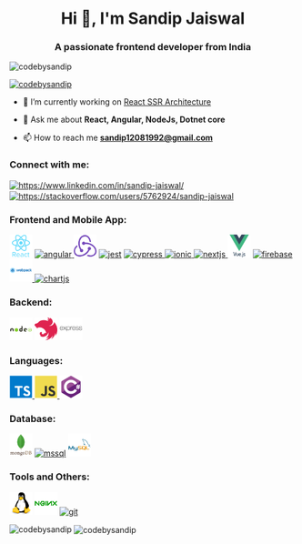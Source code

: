 <h1 align="center">Hi 👋, I'm Sandip Jaiswal</h1>
<h3 align="center">A passionate frontend developer from India</h3>

<p align="left"> <img src="https://komarev.com/ghpvc/?username=codebysandip&label=Profile%20views&color=0e75b6&style=flat" alt="codebysandip" /> </p>

<p align="left"> <a href="https://github.com/ryo-ma/github-profile-trophy"><img src="https://github-profile-trophy.vercel.app/?username=codebysandip" alt="codebysandip" /></a> </p>

- 🔭 I’m currently working on [React SSR Architecture](https://github.com/codebysandip/react-ssr)

- 💬 Ask me about **React, Angular, NodeJs, Dotnet core**

- 📫 How to reach me **sandip12081992@gmail.com**

<h3 align="left">Connect with me:</h3>
<p align="left">
<a href="https://linkedin.com/in/https://www.linkedin.com/in/sandip-jaiswal/" target="blank"><img align="center" src="https://raw.githubusercontent.com/rahuldkjain/github-profile-readme-generator/master/src/images/icons/Social/linked-in-alt.svg" alt="https://www.linkedin.com/in/sandip-jaiswal/" height="30" width="40" /></a>
<a href="https://stackoverflow.com/users/https://stackoverflow.com/users/5762924/sandip-jaiswal" target="blank"><img align="center" src="https://raw.githubusercontent.com/rahuldkjain/github-profile-readme-generator/master/src/images/icons/Social/stack-overflow.svg" alt="https://stackoverflow.com/users/5762924/sandip-jaiswal" height="30" width="40" /></a>
</p>

<h3>Frontend and Mobile App:</h3>
<p>
    <a href="https://reactjs.org/" rel="noreferrer" target="_blank"><img alt="react" src="https://raw.githubusercontent.com/devicons/devicon/master/icons/react/react-original-wordmark.svg" style="height: 40px; width: 40px;" /></a>
    <a href="https://angular.io" rel="noreferrer" target="_blank"><img alt="angular" src="https://angular.io/assets/images/logos/angular/angular.svg" style="height: 40px; width: 40px;" /> </a>
    <a href="https://cordova.apache.org/" rel="noreferrer" target="_blank"> </a>
    <a href="https://redux.js.org" rel="noreferrer" target="_blank"><img alt="redux" src="https://raw.githubusercontent.com/devicons/devicon/master/icons/redux/redux-original.svg" style="height: 40px; width: 40px;" /></a>
    <a href="https://cordova.apache.org/" rel="noreferrer" target="_blank"> </a> <a href="https://www.chartjs.org" rel="noreferrer" target="_blank"> </a>
    <a href="https://jestjs.io" rel="noreferrer" target="_blank"><img alt="jest" src="https://www.vectorlogo.zone/logos/jestjsio/jestjsio-icon.svg" style="height: 40px; width: 40px;" /></a>
    <a href="https://www.chartjs.org" rel="noreferrer" target="_blank"> </a> <a href="https://www.w3schools.com/cs/" rel="noreferrer" target="_blank"> </a>
    <a href="https://www.cypress.io" rel="noreferrer" target="_blank">
        <img alt="cypress" src="https://raw.githubusercontent.com/simple-icons/simple-icons/6e46ec1fc23b60c8fd0d2f2ff46db82e16dbd75f/icons/cypress.svg" style="height: 40px; width: 40px;" />
    </a>
    <a href="https://expressjs.com" rel="noreferrer" target="_blank"> </a> <a href="https://firebase.google.com/" rel="noreferrer" target="_blank"> </a> <a href="https://git-scm.com/" rel="noreferrer" target="_blank"> </a>
    <a href="https://ionicframework.com" rel="noreferrer" target="_blank"> <img alt="ionic" src="https://upload.wikimedia.org/wikipedia/commons/d/d1/Ionic_Logo.svg" style="height: 40px; width: 40px;" /> </a>
    <a href="https://developer.mozilla.org/en-US/docs/Web/JavaScript" rel="noreferrer" target="_blank"> </a> <a href="https://jestjs.io" rel="noreferrer" target="_blank"> </a>
    <a href="https://www.linux.org/" rel="noreferrer" target="_blank"> </a> <a href="https://www.mongodb.com/" rel="noreferrer" target="_blank"> </a>
    <a href="https://www.microsoft.com/en-us/sql-server" rel="noreferrer" target="_blank"> </a> <a href="https://www.mysql.com/" rel="noreferrer" target="_blank"> </a> <a href="https://nestjs.com/" rel="noreferrer" target="_blank"> </a>
    <a href="https://nextjs.org/" rel="noreferrer" target="_blank"> <img alt="nextjs" src="https://cdn.worldvectorlogo.com/logos/nextjs-2.svg" style="height: 40px; width: 40px;" /> </a>
    <a href="https://www.nginx.com" rel="noreferrer" target="_blank"> </a> <a href="https://nodejs.org" rel="noreferrer" target="_blank"> </a> <a href="https://reactjs.org/" rel="noreferrer" target="_blank"> </a>
    <a href="https://redux.js.org" rel="noreferrer" target="_blank"> </a> <a href="https://www.typescriptlang.org/" rel="noreferrer" target="_blank"> </a>
    <a href="https://vuejs.org/" rel="noreferrer" target="_blank"> <img alt="vuejs" src="https://raw.githubusercontent.com/devicons/devicon/master/icons/vuejs/vuejs-original-wordmark.svg" style="height: 40px; width: 40px;" /></a>
    <a href="https://firebase.google.com/" rel="noreferrer" target="_blank"><img alt="firebase" src="https://www.vectorlogo.zone/logos/firebase/firebase-icon.svg" style="height: 40px; width: 40px;" /></a>
    <a href="https://vuejs.org/" rel="noreferrer" target="_blank"> </a>
    <a href="https://webpack.js.org" rel="noreferrer" target="_blank">
        <img alt="webpack" src="https://raw.githubusercontent.com/devicons/devicon/d00d0969292a6569d45b06d3f350f463a0107b0d/icons/webpack/webpack-original-wordmark.svg" style="height: 40px; width: 40px;" />
    </a>
    <a href="https://www.chartjs.org" rel="noreferrer" target="_blank"><img alt="chartjs" src="https://www.chartjs.org/media/logo-title.svg" style="height: 40px; width: 40px;" /></a>
</p>
<h3>Backend:</h3>
<p>
    <a href="https://nodejs.org" rel="noreferrer" target="_blank"><img alt="nodejs" src="https://raw.githubusercontent.com/devicons/devicon/master/icons/nodejs/nodejs-original-wordmark.svg" style="height: 40px; width: 40px;" /></a>
    <a href="https://nestjs.com/" rel="noreferrer" target="_blank"><img alt="nestjs" src="https://raw.githubusercontent.com/devicons/devicon/master/icons/nestjs/nestjs-plain.svg" style="height: 40px; width: 40px;" /></a>
    <a href="https://expressjs.com" rel="noreferrer" target="_blank"><img alt="express" src="https://raw.githubusercontent.com/devicons/devicon/master/icons/express/express-original-wordmark.svg" style="height: 40px; width: 40px;" /></a>
</p>
<h3>Languages:</h3>
<p>
    <a href="https://www.typescriptlang.org/" rel="noreferrer" target="_blank">
        <img alt="typescript" src="https://raw.githubusercontent.com/devicons/devicon/master/icons/typescript/typescript-original.svg" style="height: 40px; width: 40px;" />
    </a>
    <a href="https://developer.mozilla.org/en-US/docs/Web/JavaScript" rel="noreferrer" target="_blank">
        <img alt="javascript" src="https://raw.githubusercontent.com/devicons/devicon/master/icons/javascript/javascript-original.svg" style="height: 40px; width: 40px;" />
    </a>
    <a href="https://www.w3schools.com/cs/" rel="noreferrer" target="_blank"><img alt="csharp" src="https://raw.githubusercontent.com/devicons/devicon/master/icons/csharp/csharp-original.svg" style="height: 40px; width: 40px;" /></a>
</p>
<h3>Database:</h3>
<p>
    <a href="https://www.mongodb.com/" rel="noreferrer" target="_blank"><img alt="mongodb" src="https://raw.githubusercontent.com/devicons/devicon/master/icons/mongodb/mongodb-original-wordmark.svg" style="height: 40px; width: 40px;" /></a>
    <a href="https://www.microsoft.com/en-us/sql-server" rel="noreferrer" target="_blank"><img alt="mssql" src="https://www.svgrepo.com/show/303229/microsoft-sql-server-logo.svg" style="height: 40px; width: 40px;" /></a>
    <a href="https://www.mysql.com/" rel="noreferrer" target="_blank"><img alt="mysql" src="https://raw.githubusercontent.com/devicons/devicon/master/icons/mysql/mysql-original-wordmark.svg" style="height: 40px; width: 40px;" /></a>
</p>
<h3>Tools and Others:</h3>
<p>
    <a href="https://www.linux.org/" rel="noreferrer" target="_blank"><img alt="linux" src="https://raw.githubusercontent.com/devicons/devicon/master/icons/linux/linux-original.svg" style="height: 40px; width: 40px;" /></a>
    <a href="https://www.nginx.com" rel="noreferrer" target="_blank"><img alt="nginx" src="https://raw.githubusercontent.com/devicons/devicon/master/icons/nginx/nginx-original.svg" style="height: 40px; width: 40px;" /></a>
    <a href="https://git-scm.com/" rel="noreferrer" target="_blank"><img alt="git" src="https://www.vectorlogo.zone/logos/git-scm/git-scm-icon.svg" style="height: 40px; width: 40px;" /></a>
</p>
<p><img align="left" src="https://github-readme-stats.vercel.app/api/top-langs?username=codebysandip&show_icons=true&locale=en&layout=compact" alt="codebysandip" /></p>

<p>&nbsp;<img align="center" src="https://github-readme-stats.vercel.app/api?username=codebysandip&show_icons=true&locale=en" alt="codebysandip" /></p>
